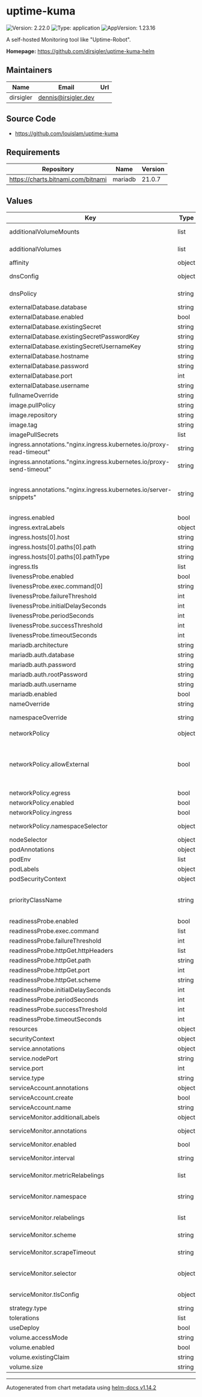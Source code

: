 # uptime-kuma

![Version: 2.22.0](https://img.shields.io/badge/Version-2.22.0-informational?style=flat-square) ![Type: application](https://img.shields.io/badge/Type-application-informational?style=flat-square) ![AppVersion: 1.23.16](https://img.shields.io/badge/AppVersion-1.23.16-informational?style=flat-square)

A self-hosted Monitoring tool like "Uptime-Robot".

**Homepage:** <https://github.com/dirsigler/uptime-kuma-helm>

## Maintainers

| Name | Email | Url |
| ---- | ------ | --- |
| dirsigler | <dennis@irsigler.dev> |  |

## Source Code

* <https://github.com/louislam/uptime-kuma>

## Requirements

| Repository | Name | Version |
|------------|------|---------|
| https://charts.bitnami.com/bitnami | mariadb | 21.0.7 |

## Values

| Key | Type | Default | Description |
|-----|------|---------|-------------|
| additionalVolumeMounts | list | `[]` | A list of additional volumeMounts to be added to the pod |
| additionalVolumes | list | `[]` | A list of additional volumes to be added to the pod |
| affinity | object | `{}` |  |
| dnsConfig | object | `{}` | Use this option to set custom DNS configurations to the created deployment |
| dnsPolicy | string | `""` | Use this option to set a custom DNS policy to the created deployment |
| externalDatabase.database | string | `"uptime_kuma"` |  |
| externalDatabase.enabled | bool | `false` |  |
| externalDatabase.existingSecret | string | `""` |  |
| externalDatabase.existingSecretPasswordKey | string | `"password"` |  |
| externalDatabase.existingSecretUsernameKey | string | `"username"` |  |
| externalDatabase.hostname | string | `""` |  |
| externalDatabase.password | string | `""` |  |
| externalDatabase.port | int | `3306` |  |
| externalDatabase.username | string | `"uptime_kuma"` |  |
| fullnameOverride | string | `""` |  |
| image.pullPolicy | string | `"IfNotPresent"` |  |
| image.repository | string | `"louislam/uptime-kuma"` |  |
| image.tag | string | `"1.23.16-debian"` |  |
| imagePullSecrets | list | `[]` |  |
| ingress.annotations."nginx.ingress.kubernetes.io/proxy-read-timeout" | string | `"3600"` |  |
| ingress.annotations."nginx.ingress.kubernetes.io/proxy-send-timeout" | string | `"3600"` |  |
| ingress.annotations."nginx.ingress.kubernetes.io/server-snippets" | string | `"location / {\n  proxy_set_header Upgrade $http_upgrade;\n  proxy_http_version 1.1;\n  proxy_set_header X-Forwarded-Host $http_host;\n  proxy_set_header X-Forwarded-Proto $scheme;\n  proxy_set_header X-Forwarded-For $remote_addr;\n  proxy_set_header Host $host;\n  proxy_set_header Connection \"upgrade\";\n  proxy_set_header X-Real-IP $remote_addr;\n  proxy_set_header X-Forwarded-For $proxy_add_x_forwarded_for;\n  proxy_set_header   Upgrade $http_upgrade;\n  proxy_cache_bypass $http_upgrade;\n}\n"` |  |
| ingress.enabled | bool | `false` |  |
| ingress.extraLabels | object | `{}` |  |
| ingress.hosts[0].host | string | `"chart-example.local"` |  |
| ingress.hosts[0].paths[0].path | string | `"/"` |  |
| ingress.hosts[0].paths[0].pathType | string | `"ImplementationSpecific"` |  |
| ingress.tls | list | `[]` |  |
| livenessProbe.enabled | bool | `true` |  |
| livenessProbe.exec.command[0] | string | `"extra/healthcheck"` |  |
| livenessProbe.failureThreshold | int | `3` |  |
| livenessProbe.initialDelaySeconds | int | `180` |  |
| livenessProbe.periodSeconds | int | `10` |  |
| livenessProbe.successThreshold | int | `1` |  |
| livenessProbe.timeoutSeconds | int | `2` |  |
| mariadb.architecture | string | `"standalone"` |  |
| mariadb.auth.database | string | `"uptime_kuma"` |  |
| mariadb.auth.password | string | `""` |  |
| mariadb.auth.rootPassword | string | `""` |  |
| mariadb.auth.username | string | `"uptime_kuma"` |  |
| mariadb.enabled | bool | `false` |  |
| nameOverride | string | `""` |  |
| namespaceOverride | string | `""` | A custom namespace to override the default namespace for the deployed resources. |
| networkPolicy | object | `{"allowExternal":true,"egress":true,"enabled":false,"ingress":true,"namespaceSelector":{}}` | Create a NetworkPolicy |
| networkPolicy.allowExternal | bool | `true` | Allow incoming connections only from specific Pods When set to true, the geoserver will accept connections from any source. When false, only Pods with the label {{ include "geoserver.fullname" . }}-client=true will have network access |
| networkPolicy.egress | bool | `true` | Enable/disable Egress policy type |
| networkPolicy.enabled | bool | `false` | Enable/disable Network Policy |
| networkPolicy.ingress | bool | `true` | Enable/disable Ingress policy type |
| networkPolicy.namespaceSelector | object | `{}` | Selects particular namespaces for which all Pods are allowed as ingress sources |
| nodeSelector | object | `{}` |  |
| podAnnotations | object | `{}` |  |
| podEnv | list | `[]` |  |
| podLabels | object | `{}` |  |
| podSecurityContext | object | `{}` |  |
| priorityClassName | string | `""` | Use this option to set custom PriorityClass to the created deployment ref: https://kubernetes.io/docs/concepts/scheduling-eviction/pod-priority-preemption/#priorityclass |
| readinessProbe.enabled | bool | `true` |  |
| readinessProbe.exec.command | list | `[]` |  |
| readinessProbe.failureThreshold | int | `3` |  |
| readinessProbe.httpGet.httpHeaders | list | `[]` |  |
| readinessProbe.httpGet.path | string | `"/"` |  |
| readinessProbe.httpGet.port | int | `3001` |  |
| readinessProbe.httpGet.scheme | string | `"HTTP"` |  |
| readinessProbe.initialDelaySeconds | int | `10` |  |
| readinessProbe.periodSeconds | int | `10` |  |
| readinessProbe.successThreshold | int | `1` |  |
| readinessProbe.timeoutSeconds | int | `1` |  |
| resources | object | `{}` |  |
| securityContext | object | `{}` |  |
| service.annotations | object | `{}` |  |
| service.nodePort | string | `nil` |  |
| service.port | int | `3001` |  |
| service.type | string | `"ClusterIP"` |  |
| serviceAccount.annotations | object | `{}` |  |
| serviceAccount.create | bool | `false` |  |
| serviceAccount.name | string | `""` |  |
| serviceMonitor.additionalLabels | object | `{}` | Additional labels to add to the ServiceMonitor |
| serviceMonitor.annotations | object | `{}` | Additional annotations to add to the ServiceMonitor |
| serviceMonitor.enabled | bool | `false` |  |
| serviceMonitor.interval | string | `"60s"` | Scrape interval. If not set, the Prometheus default scrape interval is used. |
| serviceMonitor.metricRelabelings | list | `[]` | Prometheus [MetricRelabelConfigs] to apply to samples before ingestion |
| serviceMonitor.namespace | string | `nil` | Namespace where the ServiceMonitor resource should be created, default is the same as the release namespace |
| serviceMonitor.relabelings | list | `[]` | Prometheus [RelabelConfigs] to apply to samples before scraping |
| serviceMonitor.scheme | string | `nil` | Scheme to use when scraping, e.g. http (default) or https. |
| serviceMonitor.scrapeTimeout | string | `"10s"` | Timeout if metrics can't be retrieved in given time interval |
| serviceMonitor.selector | object | `{}` | Prometheus ServiceMonitor selector, only select Prometheus's with these labels (if not set, select any Prometheus) |
| serviceMonitor.tlsConfig | object | `{}` | TLS configuration to use when scraping, only applicable for scheme https. |
| strategy.type | string | `"Recreate"` |  |
| tolerations | list | `[]` |  |
| useDeploy | bool | `true` |  |
| volume.accessMode | string | `"ReadWriteOnce"` |  |
| volume.enabled | bool | `true` |  |
| volume.existingClaim | string | `""` |  |
| volume.size | string | `"4Gi"` |  |

----------------------------------------------
Autogenerated from chart metadata using [helm-docs v1.14.2](https://github.com/norwoodj/helm-docs/releases/v1.14.2)
